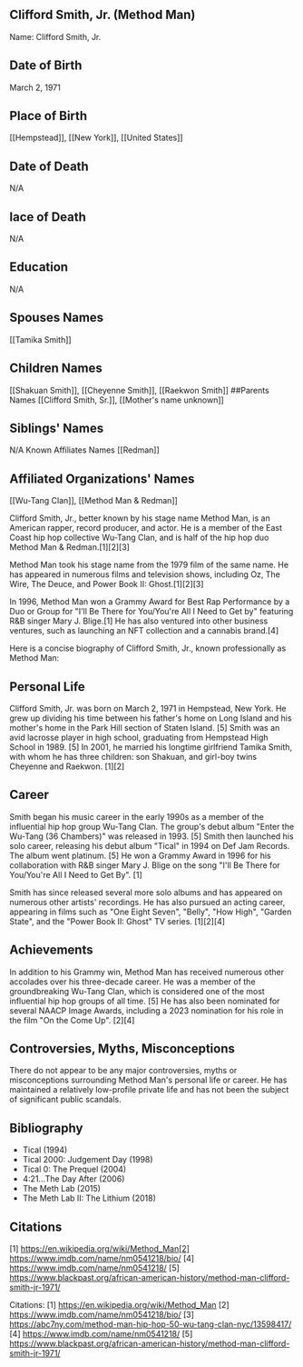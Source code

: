 ## Clifford Smith, Jr. (Method Man)

Name: Clifford Smith, Jr.
## Date of Birth
March 2, 1971
## Place of Birth
[[Hempstead]], [[New York]], [[United States]]
## Date of Death
N/A
## lace of Death
N/A
## Education
N/A
## Spouses Names
[[Tamika Smith]]
## Children Names
[[Shakuan Smith]], [[Cheyenne Smith]], [[Raekwon Smith]]
##Parents Names
[[Clifford Smith, Sr.]], [[Mother's name unknown]]
## Siblings' Names
N/A
Known Affiliates Names
[[Redman]]
## Affiliated Organizations' Names
[[Wu-Tang Clan]], [[Method Man & Redman]]

Clifford Smith, Jr., better known by his stage name Method Man, is an American rapper, record producer, and actor. He is a member of the East Coast hip hop collective Wu-Tang Clan, and is half of the hip hop duo Method Man & Redman.[1][2][3]

Method Man took his stage name from the 1979 film of the same name. He has appeared in numerous films and television shows, including Oz, The Wire, The Deuce, and Power Book II: Ghost.[1][2][3] 

In 1996, Method Man won a Grammy Award for Best Rap Performance by a Duo or Group for "I'll Be There for You/You're All I Need to Get by" featuring R&B singer Mary J. Blige.[1] He has also ventured into other business ventures, such as launching an NFT collection and a cannabis brand.[4]

Here is a concise biography of Clifford Smith, Jr., known professionally as Method Man:

## Personal Life
Clifford Smith, Jr. was born on March 2, 1971 in Hempstead, New York. He grew up dividing his time between his father's home on Long Island and his mother's home in the Park Hill section of Staten Island. [5] Smith was an avid lacrosse player in high school, graduating from Hempstead High School in 1989. [5] In 2001, he married his longtime girlfriend Tamika Smith, with whom he has three children: son Shakuan, and girl-boy twins Cheyenne and Raekwon. [1][2]

## Career
Smith began his music career in the early 1990s as a member of the influential hip hop group Wu-Tang Clan. The group's debut album "Enter the Wu-Tang (36 Chambers)" was released in 1993. [5] Smith then launched his solo career, releasing his debut album "Tical" in 1994 on Def Jam Records. The album went platinum. [5] He won a Grammy Award in 1996 for his collaboration with R&B singer Mary J. Blige on the song "I'll Be There for You/You're All I Need to Get By". [1] 

Smith has since released several more solo albums and has appeared on numerous other artists' recordings. He has also pursued an acting career, appearing in films such as "One Eight Seven", "Belly", "How High", "Garden State", and the "Power Book II: Ghost" TV series. [1][2][4]

## Achievements
In addition to his Grammy win, Method Man has received numerous other accolades over his three-decade career. He was a member of the groundbreaking Wu-Tang Clan, which is considered one of the most influential hip hop groups of all time. [5] He has also been nominated for several NAACP Image Awards, including a 2023 nomination for his role in the film "On the Come Up". [2][4]

## Controversies, Myths, Misconceptions
There do not appear to be any major controversies, myths or misconceptions surrounding Method Man's personal life or career. He has maintained a relatively low-profile private life and has not been the subject of significant public scandals.

## Bibliography
- Tical (1994)
- Tical 2000: Judgement Day (1998)
- Tical 0: The Prequel (2004)
- 4:21...The Day After (2006)
- The Meth Lab (2015)
- The Meth Lab II: The Lithium (2018)

## Citations
[1] https://en.wikipedia.org/wiki/Method_Man[2] https://www.imdb.com/name/nm0541218/bio/
[4] https://www.imdb.com/name/nm0541218/
[5] https://www.blackpast.org/african-american-history/method-man-clifford-smith-jr-1971/

Citations:
[1] https://en.wikipedia.org/wiki/Method_Man
[2] https://www.imdb.com/name/nm0541218/bio/
[3] https://abc7ny.com/method-man-hip-hop-50-wu-tang-clan-nyc/13598417/
[4] https://www.imdb.com/name/nm0541218/
[5] https://www.blackpast.org/african-american-history/method-man-clifford-smith-jr-1971/